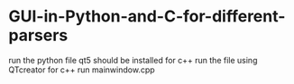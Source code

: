 # GUI-in-Python-and-C-for-different-parsers
run the python file qt5 should be installed
for c++ run the file using QTcreator
for c++ run mainwindow.cpp
